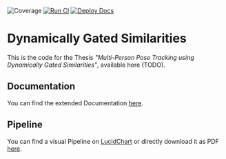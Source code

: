 ![Coverage](https://img.shields.io/badge/Coverage-9107%25-lime)
[![Run CI](https://github.com/bmmtstb/dynamically-gated-similarities/actions/workflows/ci.yaml/badge.svg?branch=master)](https://github.com/bmmtstb/dynamically-gated-similarities/actions/workflows/ci.yaml)
[![Deploy Docs](https://github.com/bmmtstb/dynamically-gated-similarities/actions/workflows/wiki.yaml/badge.svg?branch=master)](https://github.com/bmmtstb/dynamically-gated-similarities/actions/workflows/wiki.yaml)

# Dynamically Gated Similarities

This is the code for the Thesis *"Multi-Person Pose Tracking using Dynamically Gated Similarities"*, available here (TODO).

## Documentation

You can find the extended Documentation [here](https://bmmtstb.github.io/dynamically-gated-similarities/).

## Pipeline

You can find a visual Pipeline on
[LucidChart](https://lucid.app/documents/view/848ef9df-ac3d-464d-912f-f5760b6cfbe9)
or directly download it as PDF [here](https://lucid.app/publicSegments/view/ddbebe1b-4bd3-46b8-9dfd-709b281c4b01).
